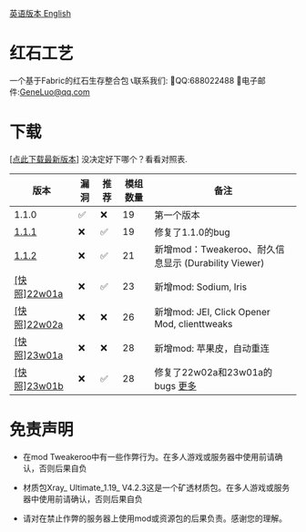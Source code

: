 [英语版本 English](https://github.com/RedstoneCraftTeam/Redstone_Craft/blob/main/README.md)
# 红石工艺
一个基于Fabric的红石生存整合包
📞联系我们:
🐧QQ:688022488
📧电子邮件:GeneLuo@qq.com
# 下载
[[点此下载最新版本]](https://share.weiyun.com/hjzBQhaQ)
没决定好下哪个？看看对照表.

| 版本 | 漏洞 | 推荐 | 模组数量 | 备注 |
| --- | --- | --- | --- | --- |
| 1.1.0 | ✅ | ❌ | 19 | 第一个版本 |
| [1.1.1](https://share.weiyun.com/hjzBQhaQ) | ❌ | ✅ | 19 | 修复了1.1.0的bug |
| [1.1.2](https://github.com/RedstoneCraftTeam/Redstone_Craft/releases/tag/v1.2) | ❌ | ✅ | 21 | 新增mod：Tweakeroo、耐久信息显示 (Durability Viewer) |
| [[快照]22w01a](https://github.com/RedstoneCraftTeam/Redstone_Craft/releases/tag/22w01a) | ❌ | ✅ | 23 | 新增mod: Sodium, Iris |
| [[快照]22w02a](https://github.com/RedstoneCraftTeam/Redstone_Craft/releases/tag/22w02a) | ❌ | ❌ | 26 | 新增mod: JEI, Click Opener Mod, clienttweaks |
| [[快照]23w01a](https://github.com/RedstoneCraftTeam/Redstone_Craft/releases/tag/23w01a) | ❌ | ❌ | 28 | 新增mod: 苹果皮，自动重连 |
| [[快照]23w01b](https://github.com/RedstoneCraftTeam/Redstone_Craft/releases/tag/23w01b) | ❌ | ✅ | 28 | 修复了22w02a和23w01a的bugs [更多](https://www.rscraft.cf/bugs) |
# 免责声明
- 在mod Tweakeroo中有一些作弊行为。在多人游戏或服务器中使用前请确认，否则后果自负

- 材质包Xray_ Ultimate_1.19_ V4.2.3这是一个矿透材质包。在多人游戏或服务器中使用前请确认，否则后果自负

- 请对在禁止作弊的服务器上使用mod或资源包的后果负责。感谢您的理解。

